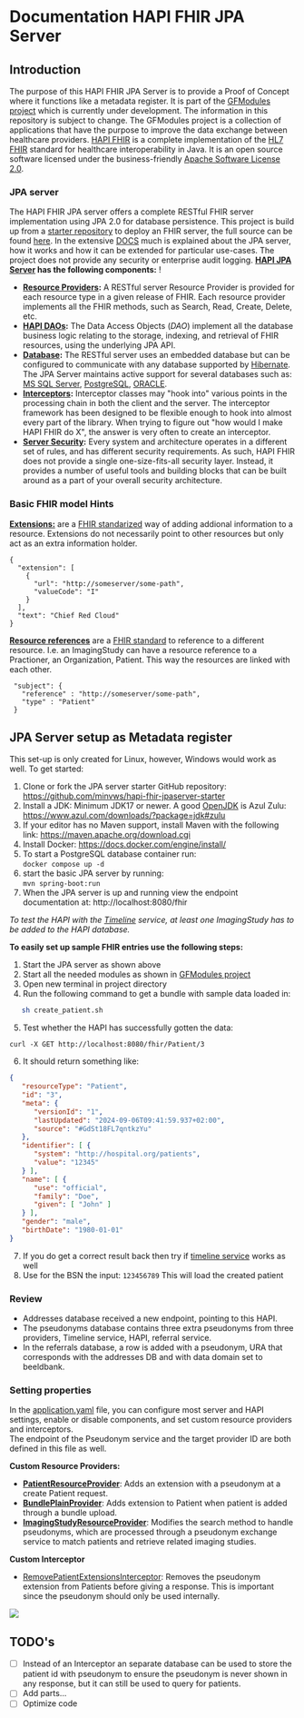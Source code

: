 # Documentation HAPI FHIR JPA Server

## Introduction
The purpose of this HAPI FHIR JPA Server is to provide a Proof of Concept where
it functions like a metadata register. It is part of the [GFModules project](https://github.com/minvws/gfmodules-coordination) which is currently under development.
The information in this repository is subject to change. The GFModules project is a collection of applications that
have the purpose to improve the data exchange between healthcare providers. [HAPI FHIR](https://hapifhir.io/) is a complete implementation 
of the [HL7 FHIR](https://www.hl7.org/fhir/) standard for healthcare interoperability in Java. It is an open 
source software licensed under the business-friendly [Apache Software License 2.0](https://www.apache.org/licenses/LICENSE-2.0).


### JPA server
The HAPI FHIR JPA server offers a complete RESTful FHIR server implementation using JPA 2.0 for database persistence. This project is build up from a [starter repository](https://github.com/hapifhir/hapi-fhir-jpaserver-starter) to deploy an FHIR server, the full source can be found [here](https://github.com/hapifhir/hapi-fhir).
In the extensive [DOCS](https://hapifhir.io/hapi-fhir/docs/getting_started/introduction.html) much is explained about the JPA server, how it works and how it can be extended for particular use-cases. The project does not provide any security or enterprise audit logging.
**[HAPI JPA Server](https://hapifhir.io/hapi-fhir/docs/server_jpa/architecture.html) has the following components:** !
- **[Resource Providers](https://hapifhir.io/hapi-fhir/docs/server_plain/resource_providers.html):** A RESTful server Resource Provider is provided for each resource type in a given release of FHIR. Each resource provider implements all the FHIR methods, such as Search, Read, Create, Delete, etc.
- **[HAPI DAOs](https://hapifhir.io/hapi-fhir/apidocs/hapi-fhir-storage/ca/uhn/fhir/jpa/api/dao/IFhirResourceDao.html):** The Data Access Objects (_DAO_) implement all the database business logic relating to the storage, indexing, and retrieval of FHIR resources, using the underlying JPA API.
- **[Database](https://hapifhir.io/hapi-fhir/docs/server_jpa/database_support.html):** The RESTful server uses an embedded database but can be configured to communicate with any database supported by [Hibernate](https://hibernate.org/orm/). The JPA Server maintains active support for several databases such as: [MS SQL Server](https://www.microsoft.com/en-us/sql-server/sql-server-downloads), [PostgreSQL](https://www.postgresql.org/), [ORACLE](https://www.oracle.com/database/).
- **[Interceptors](https://hapifhir.io/hapi-fhir/docs/interceptors/interceptors.html):** Interceptor classes may "hook into" various points in the processing chain in both the client and the server. The interceptor framework has been designed to be flexible enough to hook into almost every part of the library. When trying to figure out "how would I make HAPI FHIR do X", the answer is very often to create an interceptor.
- **[Server Security](https://hapifhir.io/hapi-fhir/docs/security/introduction.html):** Every system and architecture operates in a different set of rules, and has different security requirements. As such, HAPI FHIR does not provide a single one-size-fits-all security layer. Instead, it provides a number of useful tools and building blocks that can be built around as a part of your overall security architecture.

### Basic FHIR model Hints
**[Extensions:](https://hapifhir.io/hapi-fhir/docs/model/profiles_and_extensions.html)** are a [FHIR standarized](https://www.hl7.org/fhir/extensibility.html) way of adding addional information to a resource. Extensions do not necessarily point to other resources but only act as an extra information holder.
```
{
  "extension": [
    {
      "url": "http://someserver/some-path",
      "valueCode": "I"
    }
  ],
  "text": "Chief Red Cloud"
}
```
**[Resource references](https://hapifhir.io/hapi-fhir/docs/model/working_with_resources.html)** are a [FHIR standard](https://www.hl7.org/fhir/references.html) to reference to a different resource. I.e. an ImagingStudy can have a resource reference to a Practioner, an Organization, Patient. This way the resources are linked with each other.
```
 "subject": {
   "reference" : "http://someserver/some-path",
   "type" : "Patient"
 }
```

## JPA Server setup as Metadata register
This set-up is only created for Linux, however, Windows would work as well.
To get started:
1. Clone or fork the JPA server starter GitHub repository: https://github.com/minvws/hapi-fhir-jpaserver-starter
2. Install a JDK: Minimum JDK17 or newer. A good [OpenJDK](https://openjdk.org/) is Azul Zulu: https://www.azul.com/downloads/?package=jdk#zulu
3. If your editor has no Maven support, install Maven with the following link: https://maven.apache.org/download.cgi
4. Install Docker: https://docs.docker.com/engine/install/
5. To start a PostgreSQL database container run: \
   `docker compose up -d`
6. start the basic JPA server by running: \
   `mvn spring-boot:run`
7. When the JPA server is up and running view the endpoint documentation at: http://localhost:8080/fhir


_To test the HAPI with the [Timeline](https://github.com/minvws/nl-irealisatie-zmodules-pgo-demo) service,
at least one ImagingStudy has to be added to the HAPI database._

**To easily set up sample FHIR entries use the following steps:**
1. Start the JPA server as shown above
2. Start all the needed modules as shown in [GFModules project](https://github.com/minvws/gfmodules-coordination)
3. Open new terminal in project directory
4. Run the following command to get a bundle with sample data loaded in:

```bash
   sh create_patient.sh
```

5. Test whether the HAPI has successfully gotten the data:

```curl 
curl -X GET http://localhost:8080/fhir/Patient/3
```

6. It should return something like:
```json
{
   "resourceType": "Patient",
   "id": "3",
   "meta": {
      "versionId": "1",
      "lastUpdated": "2024-09-06T09:41:59.937+02:00",
      "source": "#GdSt18FL7qntkzYu"
   },
   "identifier": [ {
      "system": "http://hospital.org/patients",
      "value": "12345"
   } ],
   "name": [ {
      "use": "official",
      "family": "Doe",
      "given": [ "John" ]
   } ],
   "gender": "male",
   "birthDate": "1980-01-01"
}
```

7. If you do get a correct result back then try if [timeline service](http://localhost:8500/) works as well
8. Use for the BSN the input: `123456789` This will load the created patient

### Review
* Addresses database received a new endpoint, pointing to this HAPI.
* The pseudonyms  database contains three extra pseudonyms from three providers, Timeline service, HAPI, referral service.
* In the referrals database, a row is added with a pseudonym, URA that corresponds with the addresses DB and with data domain set to beeldbank.

### Setting properties
In the [application.yaml](src/main/resources/application.yaml) file, you can configure most server and HAPI settings, enable or disable components, and set custom resource providers and interceptors.  
The endpoint of the Pseudonym service and the target provider ID are both defined in this file as well.

**Custom Resource Providers:**
- **[PatientResourceProvider](src/main/java/ca/uhn/fhir/jpa/starter/ResourceProvider/PatientResourceProvider.java)**: Adds an extension with a pseudonym at a create Patient request.
- **[BundlePlainProvider](src/main/java/ca/uhn/fhir/jpa/starter/ResourceProvider/BundlePlainProvider.java)**: Adds extension to Patient when patient is added through a bundle upload.
- **[ImagingStudyResourceProvider](src/main/java/ca/uhn/fhir/jpa/starter/ResourceProvider/ImagingStudyResourceProvider.java)**: Modifies the search method to handle pseudonyms, which are processed through a pseudonym exchange service to match patients and retrieve related imaging studies.

**Custom Interceptor**
- [RemovePatientExtensionsInterceptor](src/main/java/ca/uhn/fhir/jpa/starter/Interceptors/RemovePatientExtensionsInterceptor.java): Removes the pseudonym extension from Patients before giving a response. This is important since the pseudonym should only be used internally.

![](https://public.images.stashpad.live/wuSV7B9TYtAjBQB0Woh2v03a)

## TODO's
- [ ] Instead of an Interceptor an separate database can be used to store the patient id with pseudonym to ensure the pseudonym is never shown in any response, but it can still be used to query for patients.
- [ ] Add parts...
- [ ] Optimize code